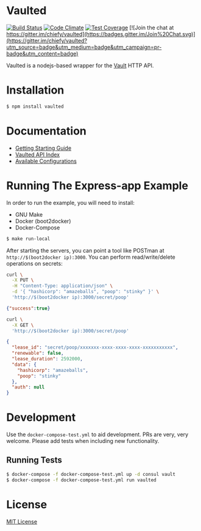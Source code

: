 # Vaulted
[![Build Status](https://travis-ci.org/chiefy/vaulted.svg)](https://travis-ci.org/chiefy/vaulted) [![Code Climate](https://codeclimate.com/github/chiefy/vaulted/badges/gpa.svg)](https://codeclimate.com/github/chiefy/vaulted) [![Test Coverage](https://codeclimate.com/github/chiefy/vaulted/badges/coverage.svg)](https://codeclimate.com/github/chiefy/vaulted/coverage) [![Join the chat at https://gitter.im/chiefy/vaulted](https://badges.gitter.im/Join%20Chat.svg)](https://gitter.im/chiefy/vaulted?utm_source=badge&utm_medium=badge&utm_campaign=pr-badge&utm_content=badge)

Vaulted is a nodejs-based wrapper for the [Vault](https://vaultproject.io) HTTP API.

# Installation
```bash
$ npm install vaulted
```

# Documentation

* [Getting Starting Guide](./docs/getting_started.md)
* [Vaulted API Index](./docs/api_index.md)
* [Available Configurations](./docs/all_options.md)

# Running The Express-app Example
In order to run the example, you will need to install:
  * GNU Make
  * Docker (boot2docker)
  * Docker-Compose

```bash
$ make run-local
```
After starting the servers, you can point a tool like POSTman at `http://$(boot2docker ip):3000`. You can perform read/write/delete operations on secrets:

```bash
curl \
  -X PUT \
  -H "Content-Type: application/json" \
  -d '{ "hashicorp": "amazeballs", "poop": "stinky" }' \
  'http://$(boot2docker ip):3000/secret/poop'
```

```json
{"success":true}
```

```bash
curl \
  -X GET \
  'http://$(boot2docker ip):3000/secret/poop'
```

```json
{
  "lease_id": "secret/poop/xxxxxxx-xxxx-xxxx-xxxx-xxxxxxxxxxx",
  "renewable": false,
  "lease_duration": 2592000,
  "data": {
    "hashicorp": "amazeballs",
    "poop": "stinky"
  },
  "auth": null
}
```

# Development
Use the `docker-compose-test.yml` to aid development. PRs are very, very welcome. Please add tests when including new functionality.

## Running Tests
```bash
$ docker-compose -f docker-compose-test.yml up -d consul vault
$ docker-compose -f docker-compose-test.yml run vaulted
```

# License
[MIT License](LICENSE)
